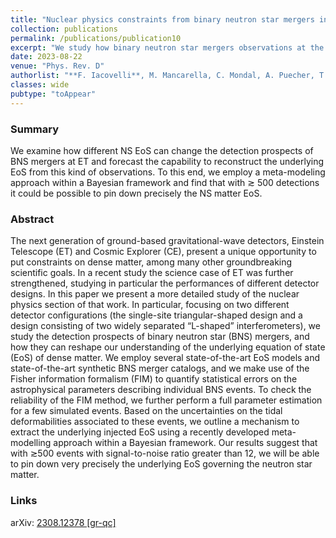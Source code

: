 ```yaml
---
title: "Nuclear physics constraints from binary neutron star mergers in the Einstein Telescope era"
collection: publications
permalink: /publications/publication10
excerpt: "We study how binary neutron star mergers observations at the Einstein Telescope can improve our understanding of their equation of state"
date: 2023-08-22
venue: "Phys. Rev. D"
authorlist: "**F. Iacovelli**, M. Mancarella, C. Mondal, A. Puecher, T. Dietrich, F. Gulminelli, M. Maggiore, M. Oertel"
classes: wide
pubtype: "toAppear"
---
```


<html>
<head>
   <script src="https://code.jquery.com/jquery-3.7.0.js"></script>
</head>
<body>

<div id="inspirecount"></div>
<script>
var recid = '2690602';
var recurl = 'https://inspirehep.net/api/literature/?q=recid%3A'+recid+'&size=10&page=1&fields=citation_count&format=json';

if (recid === "undefined") {
	document.getElementById("inspirecount").innerHTML='';
} else {
	$.getJSON(recurl, function(data){
		if (data.hits.hits[0].metadata.citation_count === 0){
			var html = '';
		} else {
    	var html =`<a href="https://inspirehep.net/literature/${recid}" target="_blank" rel="noopener"><button type="button inspire" class="btn btn-inspire">iNSPIRE </button></a><span class="badge inspcitations">${data.hits.hits[0].metadata.citation_count} citations</span>`  
    	}  
    	document.getElementById("inspirecount").innerHTML= html
  });
}
</script>
</body>
</html>

### Summary
We examine how different NS EoS can change the detection prospects of BNS mergers at ET and forecast the capability to reconstruct the underlying EoS from this kind of observations. To this end, we employ a meta-modeling approach within a Bayesian framework and find that with ≳ 500 detections it could be possible to pin down precisely the NS matter EoS.

### Abstract
The next generation of ground-based gravitational-wave detectors, Einstein Telescope (ET) and Cosmic Explorer (CE), present a unique opportunity to put constraints on dense matter, among many other groundbreaking scientific goals. In a recent study the science case of ET was further strengthened, studying in particular the performances of different detector designs. In this paper we present a more detailed study of the nuclear physics section of that work. In particular, focusing on two different detector configurations (the single-site triangular-shaped design and a design consisting of two widely separated “L-shaped” interferometers), we study the detection prospects of binary neutron star (BNS) mergers, and how they can reshape our understanding of the underlying equation of state (EoS) of dense matter. We employ several state-of-the-art EoS models and state-of-the-art synthetic BNS merger catalogs, and we make use of the Fisher information formalism (FIM) to quantify statistical errors on the astrophysical parameters describing individual BNS events. To check the reliability of the FIM method, we further perform a full parameter estimation for a few simulated events. Based on the uncertainties on the tidal deformabilities associated to these events, we outline a mechanism to extract the underlying injected EoS using a recently developed meta-modelling approach within a Bayesian framework. Our results suggest that with &gtrsim;500 events with signal-to-noise ratio greater than 12, we will be able to pin down very precisely the underlying EoS governing the neutron star matter.

### Links

<i class="ai ai-arxiv ai-fw"></i> arXiv: <a href="https://arxiv.org/abs/2308.12378" target="_blank" rel="noopener">2308.12378 [gr-qc]</a>
